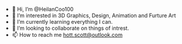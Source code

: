 - 👋 Hi, I’m @HeilanCoo100
- 👀 I’m interested in 3D Graphics, Design, Animation and Furture Art
- 🌱 I’m currently learning everything I can. 
- 💞️ I’m looking to collaborate on things of intrest.
- 📫 How to reach me hott.scott@outlook.com

<!---
HeilanCoo100/HeilanCoo100 is a ✨ special ✨ repository because its `README.md` (this file) appears on your GitHub profile.
You can click the Preview link to take a look at your changes.
--->
